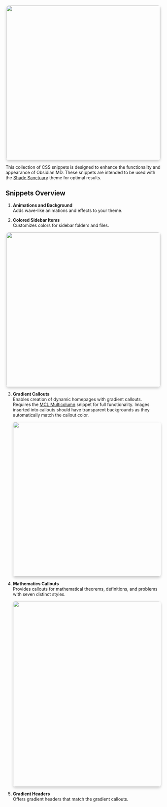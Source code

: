 <p align="center">
<img src="https://github.com/user-attachments/assets/a127591d-92d9-4d05-9d01-414739934a7f" width="500" style="border-radius:8px; box-shadow:0 4px 8px rgba(0, 0, 0, 0.2);"/>
</p>

This collection of CSS snippets is designed to enhance the functionality and appearance of Obsidian MD. These snippets are intended to be used with the [Shade Sanctuary](https://github.com/Elevict/Shade-Sanctuary) theme for optimal results.

## Snippets Overview

1. **Animations and Background**  
   Adds wave-like animations and effects to your theme.

2. **Colored Sidebar Items**  
   Customizes colors for sidebar folders and files.

<p align="center">
<img src="https://github.com/user-attachments/assets/7f903c23-8e76-41ee-b349-fec72158356e" width="500" style="border-radius:8px; box-shadow:0 4px 8px rgba(0, 0, 0, 0.2);"/>
</p>

3. **Gradient Callouts**  
   Enables creation of dynamic homepages with gradient callouts. Requires the [MCL Multicolumn](https://github.com/efemkay/obsidian-modular-css-layout) snippet for full functionality. Images inserted into callouts should have transparent backgrounds as they automatically match the callout color.

   <p align="center">
   <img src="https://github.com/user-attachments/assets/ef563c03-69cd-42b9-b33d-44e85f1d10ef" width="500" style="border-radius:8px; box-shadow:0 4px 8px rgba(0, 0, 0, 0.2);"/>
   </p>

4. **Mathematics Callouts**  
   Provides callouts for mathematical theorems, definitions, and problems with seven distinct styles.

   <p align="center">
   <img src="https://github.com/user-attachments/assets/c162cef1-f3b2-45a7-833b-2424fdf28814" width="600" style="border-radius:8px; box-shadow:0 4px 8px rgba(0, 0, 0, 0.2);"/>
   </p>

5. **Gradient Headers**  
   Offers gradient headers that match the gradient callouts.
